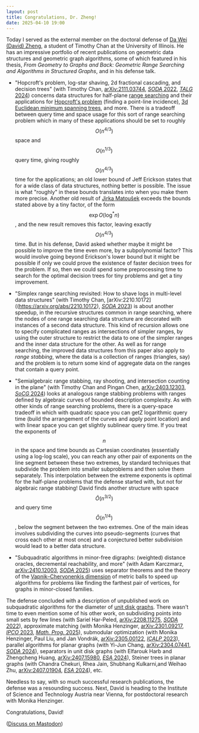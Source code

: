 ```yaml
---
layout: post
title: Congratulations, Dr. Zheng!
date: 2025-04-10 19:00
---
```

Today I served as the external member on the doctoral defense of [Da Wei (David) Zheng](https://zhengdw.github.io/), a student of Timothy Chan at the University of Illinois. He has an impressive portfolio of recent publications on geometric data structures and geometric graph algorithms, some of which featured in his thesis, _From Geometry to Graphs and Back: Geometric Range Searching and Algorithms in Structured Graphs_, and in his defense talk.

* "Hopcroft's problem, log-star shaving, 2d fractional cascading, and decision trees" (with Timothy Chan, [arXiv:2111.03744](https://arxiv.org/abs/2111.03744), [_SODA_ 2022](https://doi.org/10.1137/1.9781611977073.10), [_TALG_ 2024](https://doi.org/10.1145/3591357)) concerns data structures for half-plane [range searching](https://en.wikipedia.org/wiki/Range_searching) and their applications for [Hopcroft's problem](https://en.wikipedia.org/wiki/Hopcroft's_problem) (finding a point-line incidence), [3d Euclidean minimum spanning trees](https://en.wikipedia.org/wiki/Euclidean_minimum_spanning_tree), and more. There is a tradeoff between query time and space usage for this sort of range searching problem which in many of these applications should be set to roughly $$O(n^{4/3})$$ space and $$O(n^{1/3})$$ query time, giving roughly $$O(n^{4/3})$$ time for the applications; an old lower bound of Jeff Erickson states that for a wide class of data structures, nothing better is possible. The issue is what "roughly" in these bounds translates into when you make them more precise. Another old result of [Jirka Matoušek](https://en.wikipedia.org/wiki/Ji%C5%99%C3%AD_Matou%C5%A1ek_(mathematician)) exceeds the bounds stated above by a tiny factor, of the form $$\exp O(\log^* n)$$, and the new result removes this factor, leaving exactly $$O(n^{4/3})$$ time. But in his defense, David asked whether maybe it might be possible to improve the time even more, by a subpolynomial factor? This would involve going beyond Erickson's lower bound but it might be possible if only we could prove the existence of faster decision trees for the problem. If so, then we could spend some preprocessing time to search for the optimal decision trees for tiny problems and get a tiny improvement.

* "Simplex range searching revisited: How to shave logs in multi-level data structures" (with Timothy Chan, [arXiv:2210.10172]((https://arxiv.org/abs/2210.10172), [_SODA_ 2023](https://doi.org/10.1137/1.9781611977554.ch54)) is about another speedup, in the recursive structures common in range searching, where the nodes of one range searching data structure are decorated with instances of a second data structure. This kind of recursion allows one to specify complicated ranges as intersections of simpler ranges, by using the outer structure to restrict the data to one of the simpler ranges and the inner data structure for the other. As well as for range searching, the improved data structures from this paper also apply to _range stabbing_, where the data is a collection of ranges (triangles, say) and the problem is to return some kind of aggregate data on the ranges that contain a query point.

* "Semialgebraic range stabbing, ray shooting, and intersection counting in the plane" (with Timothy Chan and Pingan Chen, [arXiv:2403.12303](https://arxiv.org/abs/2403.12303), [_SoCG_ 2024](https://doi.org/10.4230/LIPIcs.SoCG.2024.33)) looks at analogous range stabbing problems with ranges defined by algebraic curves of bounded description complexity. As with other kinds of range searching problems, there is a query-space tradeoff in which with quadratic space you can getZ logarithmic query time (build the arrangement of the curves and apply point location) and with linear space you can get slightly sublinear query time. If you treat the exponents of $$n$$ in the space and time bounds as Cartesian coordinates (essentially using a log-log scale), you can reach any other pair of exponents on the line segment between these two extremes, by standard techniques that subdivide the problem into smaller subproblems and then solve them separately. This interpolation between the extreme exponents is optimal for the half-plane problems that the defense started with, but not for algebraic range stabbing! David finds another structure with space $$\tilde O(n^{3/2})$$ and query time $$\tilde O(n^{1/4})$$, below the segment between the two extremes. One of the main ideas involves subdividing the curves into pseudo-segments (curves that cross each other at most once) and a conjectured better subdivision would lead to a better data structure.

* "Subquadratic algorithms in minor-free digraphs: (weighted) distance oracles, decremental reachability, and more" (with Adam Karczmarz, [arXiv:2410.12003](https://arxiv.org/abs/2410.12003), [_SODA_ 2025](https://doi.org/10.1137/1.9781611978322.147)) uses separator theorems and the theory of the [Vapnik–Chervonenkis dimension](https://en.wikipedia.org/wiki/Vapnik%E2%80%93Chervonenkis_dimension) of metric balls to speed up algorithms for problems like finding the farthest pair of vertices, for graphs in minor-closed families.

The defense concluded with a description of unpublished work on subquadratic algorithms for the diameter of [unit disk graphs](https://en.wikipedia.org/wiki/Unit_disk_graph). There wasn't time to even mention some of his other work, on subdividing points into small sets by few lines (with Sariel Har-Peled, [arXiv:2208.11275](https://arxiv.org/abs/2208.11275), [_SODA_ 2022](https://doi.org/10.1137/1.9781611977554.ch49)), approximate matching (with Monika Henzinger, [arXiv:2301.09217](https://arxiv.org/abs/2301.09217), [_IPCO_ 2023](https://doi.org/10.1007/978-3-031-32726-1_32), [_Math. Prog._ 2025](https://doi.org/10.1007/s10107-024-02066-3)), submodular optimization (with Monika Henzinger, Paul Liu, and Jan Vondrák, [arXiv:2305.00122](https://arxiv.org/abs/2305.00122), [_ICALP_ 2023](https://doi.org/10.4230/LIPIcs.ICALP.2023.74)), parallel algorithms for planar graphs (with Yi-Jun Chang, [arXiv:2304.07441](https://arxiv.org/abs/2304.07441), [_SODA_ 2024](https://doi.org/10.1137/1.9781611977912.155)), separators in unit disk graphs (with Elfarouk Harb and Zhengcheng Huang, [arXiv:2407.15980](https://arxiv.org/abs/2407.15980), [_ESA_ 2024](https://doi.org/10.4230/LIPIcs.ESA.2024.66)), Steiner trees in planar graphs (with Chandra Chekuri, Rhea Jain, Shubhang Kulkarni,and Weihao Zhu, [arXiv:2407.01904](https://arxiv.org/abs/2407.01904), [_ESA_ 2024](https://doi.org/10.4230/LIPIcs.ESA.2024.42)), etc.

Needless to say, with so much successful research publications, the defense was a resounding success. Next, David is heading to the Institute of Science and Technology Austria near Vienna, for postdoctoral research with Monika Henzinger.

Congratulations, David!

([Discuss on Mastodon](https://mathstodon.xyz/@11011110/114316873533474102))